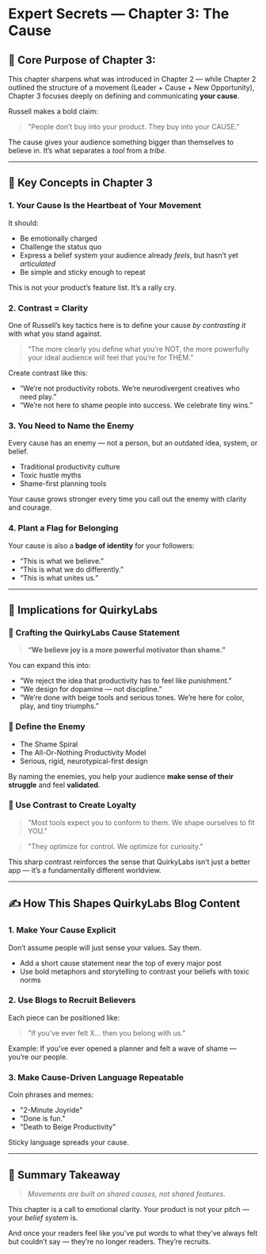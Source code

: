 # Expert Secrets — Chapter 3: The Cause

## 🎯 Core Purpose of Chapter 3:

This chapter sharpens what was introduced in Chapter 2 — while Chapter 2 outlined the structure of a movement (Leader + Cause + New Opportunity), Chapter 3 focuses deeply on defining and communicating **your cause**.

Russell makes a bold claim:

> "People don’t buy into your product. They buy into your CAUSE."

The cause gives your audience something bigger than themselves to believe in.
It’s what separates a *tool* from a *tribe.*

---

## 🧠 Key Concepts in Chapter 3

### 1. **Your Cause Is the Heartbeat of Your Movement**

It should:

* Be emotionally charged
* Challenge the status quo
* Express a belief system your audience already *feels*, but hasn’t yet *articulated*
* Be simple and sticky enough to repeat

This is not your product’s feature list. It’s a rally cry.

### 2. **Contrast = Clarity**

One of Russell’s key tactics here is to define your cause *by contrasting it* with what you stand against.

> “The more clearly you define what you’re NOT, the more powerfully your ideal audience will feel that you’re for THEM.”

Create contrast like this:

* “We’re not productivity robots. We’re neurodivergent creatives who need play.”
* “We’re not here to shame people into success. We celebrate tiny wins.”

### 3. **You Need to Name the Enemy**

Every cause has an enemy — not a person, but an outdated idea, system, or belief.

* Traditional productivity culture
* Toxic hustle myths
* Shame-first planning tools

Your cause grows stronger every time you call out the enemy with clarity and courage.

### 4. **Plant a Flag for Belonging**

Your cause is also a **badge of identity** for your followers:

* “This is what we believe.”
* “This is what we do differently.”
* “This is what unites us.”

---

## 🧪 Implications for QuirkyLabs

### 🔹 Crafting the QuirkyLabs Cause Statement

> **“We believe joy is a more powerful motivator than shame.”**

You can expand this into:

* “We reject the idea that productivity has to feel like punishment.”
* “We design for dopamine — not discipline.”
* “We’re done with beige tools and serious tones. We’re here for color, play, and tiny triumphs.”

### 🔹 Define the Enemy

* The Shame Spiral
* The All-Or-Nothing Productivity Model
* Serious, rigid, neurotypical-first design

By naming the enemies, you help your audience **make sense of their struggle** and feel **validated**.

### 🔹 Use Contrast to Create Loyalty

> "Most tools expect you to conform to them. We shape ourselves to fit YOU."

> "They optimize for control. We optimize for curiosity."

This sharp contrast reinforces the sense that QuirkyLabs isn’t just a better app — it’s a fundamentally different worldview.

---

## ✍️ How This Shapes QuirkyLabs Blog Content

### 1. Make Your Cause Explicit

Don’t assume people will just sense your values. Say them.

* Add a short cause statement near the top of every major post
* Use bold metaphors and storytelling to contrast your beliefs with toxic norms

### 2. Use Blogs to Recruit Believers

Each piece can be positioned like:

> "If you’ve ever felt X… then you belong with us."

Example: If you’ve ever opened a planner and felt a wave of shame — you’re our people.

### 3. Make Cause-Driven Language Repeatable

Coin phrases and memes:

* "2-Minute Joyride"
* "Done is fun."
* "Death to Beige Productivity"

Sticky language spreads your cause.

---

## 🧩 Summary Takeaway

> *Movements are built on shared causes, not shared features.*

This chapter is a call to emotional clarity. Your product is not your pitch — your *belief system* is.

And once your readers feel like you’ve put words to what they’ve always felt but couldn’t say — they’re no longer readers. They’re recruits.
